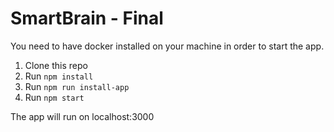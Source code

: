 # SmartBrain - Final

You need to have docker installed on your machine in order to start the app.

1. Clone this repo
2. Run `npm install`
3. Run `npm run install-app`
4. Run `npm start`

The app will run on localhost:3000
